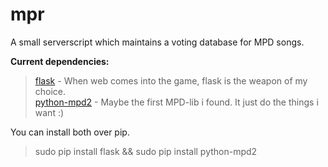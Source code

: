 mpr
===

A small serverscript which maintains a voting database for MPD songs.

**Current dependencies:**
>[flask](http://flask.pocoo.org/) - When web comes into the game, flask is the weapon of my choice.<br/>
>[python-mpd2](https://pypi.python.org/pypi/python-mpd2) - Maybe the first MPD-lib i found. It just do the things i want :)

You can install both over pip.
>sudo pip install flask && sudo pip install python-mpd2
